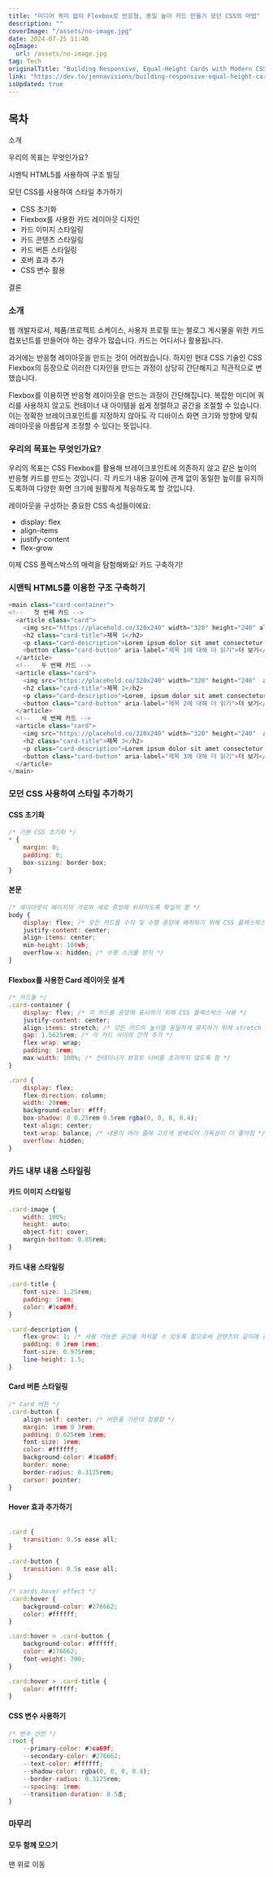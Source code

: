 ```yaml
---
title: "미디어 쿼리 없이 Flexbox로 반응형, 동일 높이 카드 만들기 모던 CSS의 마법"
description: ""
coverImage: "/assets/no-image.jpg"
date: 2024-07-25 11:40
ogImage: 
  url: /assets/no-image.jpg
tag: Tech
originalTitle: "Building Responsive, Equal-Height Cards with Modern CSS Magic of Flexbox , No Media Queries"
link: "https://dev.to/jennavisions/building-responsive-equal-height-cards-with-modern-css-magic-of-flexbox-no-media-queries-2h0b"
isUpdated: true
---
```





## 목차

소개

우리의 목표는 무엇인가요?

시멘틱 HTML5를 사용하여 구조 빌딩

<div class="content-ad"></div>

모던 CSS를 사용하여 스타일 추가하기
- CSS 초기화
- Flexbox를 사용한 카드 레이아웃 디자인
- 카드 이미지 스타일링
- 카드 콘텐츠 스타일링
- 카드 버튼 스타일링
- 호버 효과 추가
- CSS 변수 활용

결론

### 소개

웹 개발자로서, 제품/프로젝트 쇼케이스, 사용자 프로필 또는 블로그 게시물을 위한 카드 컴포넌트를 만들어야 하는 경우가 많습니다. 카드는 어디서나 활용됩니다.

<div class="content-ad"></div>

과거에는 반응형 레이아웃을 만드는 것이 어려웠습니다. 하지만 현대 CSS 기술인 CSS Flexbox의 등장으로 이러한 디자인을 만드는 과정이 상당히 간단해지고 직관적으로 변했습니다.

Flexbox를 이용하면 반응형 레이아웃을 만드는 과정이 간단해집니다. 복잡한 미디어 쿼리를 사용하지 않고도 컨테이너 내 아이템을 쉽게 정렬하고 공간을 조절할 수 있습니다. 이는 정확한 브레이크포인트를 지정하지 않아도 각 디바이스 화면 크기와 방향에 맞춰 레이아웃을 아름답게 조정할 수 있다는 뜻입니다.

### 우리의 목표는 무엇인가요?

우리의 목표는 CSS Flexbox를 활용해 브레이크포인트에 의존하지 않고 같은 높이의 반응형 카드를 만드는 것입니다. 각 카드가 내용 길이에 관계 없이 동일한 높이를 유지하도록하여 다양한 화면 크기에 원활하게 적응하도록 할 것입니다.

<div class="content-ad"></div>

레이아웃을 구성하는 중요한 CSS 속성들이에요:

- display: flex
- align-items
- justify-content
- flex-grow

이제 CSS 플렉스박스의 매력을 탐험해봐요! 카드 구축하기!

### 시맨틱 HTML5를 이용한 구조 구축하기

<div class="content-ad"></div>

```js
<main class="card-container">
<!--   첫 번째 카드 -->
  <article class="card">
    <img src="https://placehold.co/320x240" width="320" height="240" alt="여기에 대체 이미지를 넣어주세요" class="card-image" loading="lazy">
    <h2 class="card-title">제목 1</h2>
    <p class="card-description">Lorem ipsum dolor sit amet consectetur, adipisicing elit. Quod, aliquid ex vel labore fugit dignissimos libero eos hic, fuga, vitae consequuntur quidem.</p>
    <button class="card-button" aria-label="제목 1에 대해 더 읽기">더 보기</button>
  </article>
  <!--   두 번째 카드 -->
  <article class="card">
    <img src="https://placehold.co/320x240" width="320" height="240"  alt="여기에 대체 이미지를 넣어주세요" class="card-image" loading="lazy">
    <h2 class="card-title">제목 2</h2>
    <p class="card-description">Lorem, ipsum dolor sit amet consectetur adipisicing elit. Magnam aperiam consequuntur, saepe at repellat nobis.</p>
    <button class="card-button" aria-label="제목 2에 대해 더 읽기">더 보기</button>
  </article>
  <!--   세 번째 카드 -->
  <article class="card">
    <img src="https://placehold.co/320x240" width="320" height="240"  alt="여기에 대체 이미지를 넣어주세요" class="card-image" loading="lazy">
    <h2 class="card-title">제목 3</h2>
    <p class="card-description">Lorem ipsum dolor sit amet consectetur adipisicing elit. Dolorum reprehenderit at cumque? Architecto numquam nam placeat suscipit!</p>
    <button class="card-button" aria-label="제목 3에 대해 더 읽기">더 보기</button>
  </article>
</main>
```

### 모던 CSS 사용하여 스타일 추가하기

#### CSS 초기화

```js
/* 기본 CSS 초기화 */
* {
    margin: 0;
    padding: 0;
    box-sizing: border-box;
}
```

<div class="content-ad"></div>

#### 본문

```js
/* 레이아웃이 페이지의 가로와 세로 중앙에 위치하도록 확실히 함 */
body {
    display: flex; /* 모든 카드를 수직 및 수평 중앙에 배치하기 위해 CSS 플렉스박스 사용 */
    justify-content: center;
    align-items: center;
    min-height: 100vh;
    overflow-x: hidden; /* 수평 스크롤 방지 */
}
```

#### Flexbox를 사용한 Card 레이아웃 설계

```js
/* 카드들 */
.card-container {
    display: flex; /* 각 카드를 중앙에 표시하기 위해 CSS 플렉스박스 사용 */
    justify-content: center;
    align-items: stretch; /* 모든 카드의 높이를 동일하게 유지하기 위해 stretch 사용 */
    gap: 1.5625rem; /* 각 카드 사이의 간격 추가 */
    flex-wrap: wrap;
    padding: 1rem;
    max-width: 100%; /* 컨테이너가 뷰포트 너비를 초과하지 않도록 함 */
}

.card {
    display: flex;
    flex-direction: column;
    width: 20rem;
    background-color: #fff;
    box-shadow: 0 0.25rem 0.5rem rgba(0, 0, 0, 0.4);
    text-align: center;
    text-wrap: balance; /* 내용이 여러 줄에 고르게 분배되어 가독성이 더 좋아짐 */
    overflow: hidden;
}
```  

<div class="content-ad"></div>

### 카드 내부 내용 스타일링

#### 카드 이미지 스타일링

```js
.card-image {
    width: 100%;
    height: auto;
    object-fit: cover;
    margin-bottom: 0.85rem;
}
```

#### 카드 내용 스타일링

<div class="content-ad"></div>

```js
.card-title {
    font-size: 1.25rem;
    padding: 1rem;
    color: #3ca69f;
}

.card-description {
    flex-grow: 1; /* 사용 가능한 공간을 차지할 수 있도록 함으로써 콘텐츠의 길이에 관계없이 높이를 유지함 */
    padding: 0 1rem 1rem;
    font-size: 0.975rem;
    line-height: 1.5;
}
```

#### Card 버튼 스타일링

```js
/* Card 버튼 */
.card-button {
    align-self: center; /* 버튼을 가운데 정렬함 */
    margin: 1rem 0 3rem;
    padding: 0.625rem 1rem;
    font-size: 1rem;
    color: #ffffff;
    background-color: #3ca69f;
    border: none;
    border-radius: 0.3125rem;
    cursor: pointer;
}
```

#### Hover 효과 추가하기
```bash

```

<div class="content-ad"></div>

```js
.card {
    transition: 0.5s ease all;
}

.card-button {
    transition: 0.5s ease all;
}

/* cards hover effect */
.card:hover {
    background-color: #276662;
    color: #ffffff;
}

.card:hover > .card-button {
    background-color: #ffffff;
    color: #276662;
    font-weight: 700;
}

.card:hover > .card-title {
    color: #ffffff;
}
```

#### CSS 변수 사용하기

```js
/* 변수 선언 */
:root {
    --primary-color: #3ca69f;
    --secondary-color: #276662;
    --text-color: #ffffff;
    --shadow-color: rgba(0, 0, 0, 0.4);
    --border-radius: 0.3125rem;
    --spacing: 1rem;
    --transition-duration: 0.5초;
}
```

### 마무리

<div class="content-ad"></div>

#### 모두 함께 모으기

맨 위로 이동